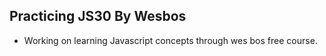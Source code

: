 ## Practicing JS30 By Wesbos

- Working on learning Javascript concepts through wes bos free course.
